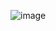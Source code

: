 ![image](https://user-images.githubusercontent.com/90271486/205451717-20403969-9afa-43a6-9a05-6076557b520e.png)
